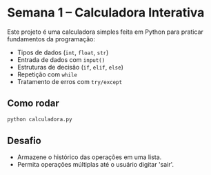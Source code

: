 # Semana 1 – Calculadora Interativa

Este projeto é uma calculadora simples feita em Python para praticar fundamentos da programação:

- Tipos de dados (`int`, `float`, `str`)
- Entrada de dados com `input()`
- Estruturas de decisão (`if`, `elif`, `else`)
- Repetição com `while`
- Tratamento de erros com `try/except`

## Como rodar

```bash
python calculadora.py
```

## Desafio

- Armazene o histórico das operações em uma lista.
- Permita operações múltiplas até o usuário digitar 'sair'.
